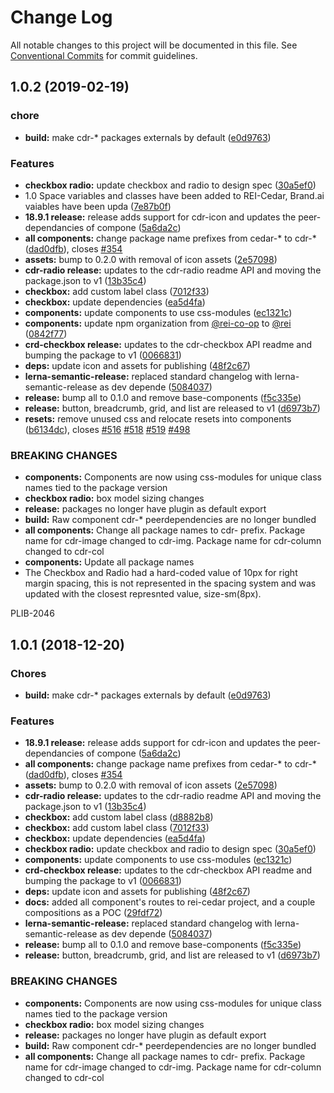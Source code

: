 # Change Log

All notable changes to this project will be documented in this file.
See [Conventional Commits](https://conventionalcommits.org) for commit guidelines.

## 1.0.2 (2019-02-19)


### chore

* **build:** make cdr-* packages externals by default ([e0d9763](https://github.com/rei/rei-cedar/commit/e0d9763))


### Features

* **checkbox radio:** update checkbox and radio to design spec ([30a5ef0](https://github.com/rei/rei-cedar/commit/30a5ef0))
* 1.0 Space variables and classes have been added to REI-Cedar, Brand.ai vaiables have been upda ([7e87b0f](https://github.com/rei/rei-cedar/commit/7e87b0f))
* **18.9.1 release:** release adds support for cdr-icon and updates the peer-dependancies of compone ([5a6da2c](https://github.com/rei/rei-cedar/commit/5a6da2c))
* **all components:** change package name prefixes from cedar-* to cdr-* ([dad0dfb](https://github.com/rei/rei-cedar/commit/dad0dfb)), closes [#354](https://github.com/rei/rei-cedar/issues/354)
* **assets:** bump to 0.2.0 with removal of icon assets ([2e57098](https://github.com/rei/rei-cedar/commit/2e57098))
* **cdr-radio release:** updates to the cdr-radio readme API and moving the package.json to v1 ([13b35c4](https://github.com/rei/rei-cedar/commit/13b35c4))
* **checkbox:** add custom label class ([7012f33](https://github.com/rei/rei-cedar/commit/7012f33))
* **checkbox:** update dependencies ([ea5d4fa](https://github.com/rei/rei-cedar/commit/ea5d4fa))
* **components:** update components to use css-modules ([ec1321c](https://github.com/rei/rei-cedar/commit/ec1321c))
* **components:** update npm organization from [@rei-co-op](https://github.com/rei-co-op) to [@rei](https://github.com/rei) ([0842f77](https://github.com/rei/rei-cedar/commit/0842f77))
* **crd-checkbox release:** updates to the cdr-checkbox API readme and bumping the package to v1 ([0066831](https://github.com/rei/rei-cedar/commit/0066831))
* **deps:** update icon and assets for publishing ([48f2c67](https://github.com/rei/rei-cedar/commit/48f2c67))
* **lerna-semantic-release:** replaced standard changelog with lerna-semantic-release as dev depende ([5084037](https://github.com/rei/rei-cedar/commit/5084037))
* **release:** bump all to 0.1.0 and remove base-components ([f5c335e](https://github.com/rei/rei-cedar/commit/f5c335e))
* **release:** button, breadcrumb, grid, and list are released to v1 ([d6973b7](https://github.com/rei/rei-cedar/commit/d6973b7))
* **resets:** remove unused css and relocate resets into components ([b6134dc](https://github.com/rei/rei-cedar/commit/b6134dc)), closes [#516](https://github.com/rei/rei-cedar/issues/516) [#518](https://github.com/rei/rei-cedar/issues/518) [#519](https://github.com/rei/rei-cedar/issues/519) [#498](https://github.com/rei/rei-cedar/issues/498)


### BREAKING CHANGES

* **components:** Components are now using css-modules for unique class names tied to the package version
* **checkbox radio:** box model sizing changes
* **release:** packages no longer have plugin as default export
* **build:** Raw component cdr-* peerdependencies are no longer bundled
* **all components:** Change all package names to cdr- prefix. Package name for cdr-image changed to cdr-img. Package name
for cdr-column changed to cdr-col
* **components:** Update all package names
* The Checkbox and Radio had a hard-coded value of 10px for right margin spacing,
this is not represented in the spacing system and was updated with the closest represnted  value,
size-sm(8px).

PLIB-2046





<a name="1.0.1"></a>
## 1.0.1 (2018-12-20)


### Chores

* **build:** make cdr-* packages externals by default ([e0d9763](https://github.com/rei/rei-cedar/commit/e0d9763))


### Features

* **18.9.1 release:** release adds support for cdr-icon and updates the peer-dependancies of compone ([5a6da2c](https://github.com/rei/rei-cedar/commit/5a6da2c))
* **all components:** change package name prefixes from cedar-* to cdr-* ([dad0dfb](https://github.com/rei/rei-cedar/commit/dad0dfb)), closes [#354](https://github.com/rei/rei-cedar/issues/354)
* **assets:** bump to 0.2.0 with removal of icon assets ([2e57098](https://github.com/rei/rei-cedar/commit/2e57098))
* **cdr-radio release:** updates to the cdr-radio readme API and moving the package.json to v1 ([13b35c4](https://github.com/rei/rei-cedar/commit/13b35c4))
* **checkbox:** add custom label class ([d8882b8](https://github.com/rei/rei-cedar/commit/d8882b8))
* **checkbox:** add custom label class ([7012f33](https://github.com/rei/rei-cedar/commit/7012f33))
* **checkbox:** update dependencies ([ea5d4fa](https://github.com/rei/rei-cedar/commit/ea5d4fa))
* **checkbox radio:** update checkbox and radio to design spec ([30a5ef0](https://github.com/rei/rei-cedar/commit/30a5ef0))
* **components:** update components to use css-modules ([ec1321c](https://github.com/rei/rei-cedar/commit/ec1321c))
* **crd-checkbox release:** updates to the cdr-checkbox API readme and bumping the package to v1 ([0066831](https://github.com/rei/rei-cedar/commit/0066831))
* **deps:** update icon and assets for publishing ([48f2c67](https://github.com/rei/rei-cedar/commit/48f2c67))
* **docs:** added all component's routes to rei-cedar project, and a couple compositions as a POC ([29fdf72](https://github.com/rei/rei-cedar/commit/29fdf72))
* **lerna-semantic-release:** replaced standard changelog with lerna-semantic-release as dev depende ([5084037](https://github.com/rei/rei-cedar/commit/5084037))
* **release:** bump all to 0.1.0 and remove base-components ([f5c335e](https://github.com/rei/rei-cedar/commit/f5c335e))
* **release:** button, breadcrumb, grid, and list are released to v1 ([d6973b7](https://github.com/rei/rei-cedar/commit/d6973b7))


### BREAKING CHANGES

* **components:** Components are now using css-modules for unique class names tied to the package version
* **checkbox radio:** box model sizing changes
* **release:** packages no longer have plugin as default export
* **build:** Raw component cdr-* peerdependencies are no longer bundled
* **all components:** Change all package names to cdr- prefix. Package name for cdr-image changed to cdr-img. Package name
for cdr-column changed to cdr-col
